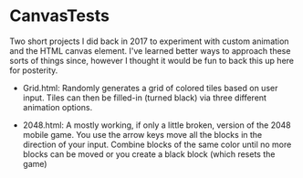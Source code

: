 # CanvasTests
Two short projects I did back in 2017 to experiment with custom animation and the HTML canvas element. I've learned better ways to approach these sorts of things since, however I thought it would be fun to back this up here for posterity.

- Grid.html: Randomly generates a grid of colored tiles based on user input. Tiles can then be filled-in (turned black) via three different animation options.

- 2048.html: A mostly working, if only a little broken, version of the 2048 mobile game. You use the arrow keys move all the blocks in the direction of your input. Combine blocks of the same color until no more blocks can be moved or you create a black block (which resets the game)
